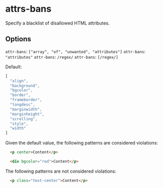 # attrs-bans

Specify a blacklist of disallowed HTML attributes.

## Options

`attr-bans`: `["array", "of", "unwanted", "attributes"]`
`attr-bans`: `"attributes"`
`attr-bans`: `/regex/`
`attr-bans`: `[/regex/]`

Default:

```js
[
  "align",
  "background",
  "bgcolor",
  "border",
  "frameborder",
  "longdesc",
  "marginwidth",
  "marginheight",
  "scrolling",
  "style",
  "width"
]
```

Given the default value, the following patterns are considered violations:

```html
  <p center>Content</p>
```

```html
  <div bgcolor="red">Content</p>
```

The following patterns are not considered violations:

```html
  <p class="text-center">Content</p>
```

